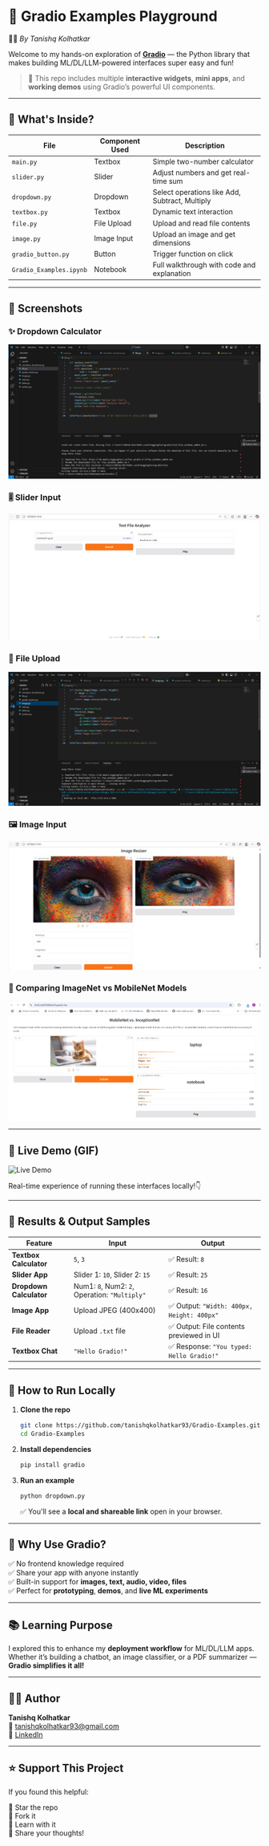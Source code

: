 
# 🚀 Gradio Examples Playground  
👨‍💻 *By Tanishq Kolhatkar*

Welcome to my hands-on exploration of **[Gradio](https://gradio.app/)** — the Python library that makes building ML/DL/LLM-powered interfaces super easy and fun!

> 📌 This repo includes multiple **interactive widgets**, **mini apps**, and **working demos** using Gradio’s powerful UI components.

---

## 🧰 What's Inside?

| File | Component Used | Description |
|------|----------------|-------------|
| `main.py` | Textbox | Simple two-number calculator |
| `slider.py` | Slider | Adjust numbers and get real-time sum |
| `dropdown.py` | Dropdown | Select operations like Add, Subtract, Multiply |
| `textbox.py` | Textbox | Dynamic text interaction |
| `file.py` | File Upload | Upload and read file contents |
| `image.py` | Image Input | Upload an image and get dimensions |
| `gradio_button.py` | Button | Trigger function on click |
| `Gradio_Examples.ipynb` | Notebook | Full walkthrough with code and explanation |

---

## 📸 Screenshots

### ✨ Dropdown Calculator  
![Dropdown Example](./Screenshot%202025-06-11%20160916.png)

### 🎚️ Slider Input  
![Slider Example](./Screenshot%202025-06-11%20161002.png)

### 📁 File Upload  
![File Upload](./Screenshot%202025-06-11%20161024.png)

### 🖼️ Image Input  
![Image Upload](./Screenshot%202025-06-11%20161118.png)

### 💬 Comparing ImageNet vs MobileNet Models  
![Textbox](./Screenshot%202025-06-11%20173824.png)

---

## 🎥 Live Demo (GIF)

![Live Demo](./Screen-Recording.gif)

Real-time experience of running these interfaces locally!👇

---

## 🧪 Results & Output Samples

| Feature | Input | Output |
|--------|-------|--------|
| **Textbox Calculator** | `5`, `3` | ✅ Result: `8` |
| **Slider App** | Slider 1: `10`, Slider 2: `15` | ✅ Result: `25` |
| **Dropdown Calculator** | Num1: `8`, Num2: `2`, Operation: `"Multiply"` | ✅ Result: `16` |
| **Image App** | Upload JPEG (400x400) | ✅ Output: `"Width: 400px, Height: 400px"` |
| **File Reader** | Upload `.txt` file | ✅ Output: File contents previewed in UI |
| **Textbox Chat** | `"Hello Gradio!"` | ✅ Response: `"You typed: Hello Gradio!"` |

---

## 🚦 How to Run Locally

1. **Clone the repo**
   ```bash
   git clone https://github.com/tanishqkolhatkar93/Gradio-Examples.git
   cd Gradio-Examples
   ```

2. **Install dependencies**
   ```bash
   pip install gradio
   ```

3. **Run an example**
   ```bash
   python dropdown.py
   ```

   ✅ You'll see a **local and shareable link** open in your browser.

---

## 🙌 Why Use Gradio?

✅ No frontend knowledge required  
✅ Share your app with anyone instantly  
✅ Built-in support for **images, text, audio, video, files**  
✅ Perfect for **prototyping**, **demos**, and **live ML experiments**

---

## 📚 Learning Purpose

I explored this to enhance my **deployment workflow** for ML/DL/LLM apps. Whether it’s building a chatbot, an image classifier, or a PDF summarizer — **Gradio simplifies it all!**

---

## 👨‍💻 Author

**Tanishq Kolhatkar**  
📧 tanishqkolhatkar93@gmail.com  
🔗 [LinkedIn](https://linkedin.com/in/tanishqkolhatkar)

---

## ⭐️ Support This Project

If you found this helpful:

🌟 Star the repo  
🍴 Fork it  
🧠 Learn with it  
💬 Share your thoughts!
